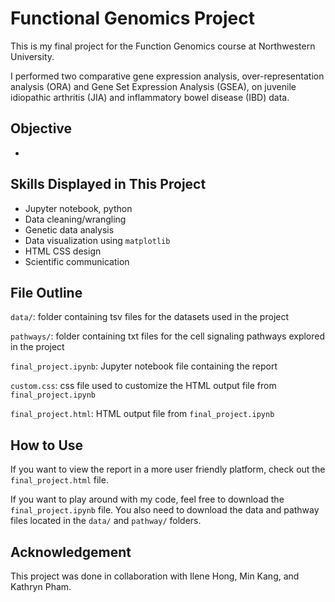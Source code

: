 # Functional Genomics Project
This is my final project for the Function Genomics course at Northwestern University. </p>
I performed two comparative gene expression analysis, over-representation analysis (ORA) and Gene Set Expression Analysis (GSEA), on juvenile idiopathic arthritis (JIA) and inflammatory bowel disease (IBD) data.

## Objective
* 

## Skills Displayed in This Project
* Jupyter notebook, python
* Data cleaning/wrangling
* Genetic data analysis
* Data visualization using `matplotlib`
* HTML CSS design
* Scientific communication 

## File Outline
`data/`: folder containing tsv files for the datasets used in the project</p>
`pathways/`: folder containing txt files for the cell signaling pathways explored in the project</p>
`final_project.ipynb`: Jupyter notebook file containing the report</p>
`custom.css`: css file used to customize the HTML output file from `final_project.ipynb`</p>
`final_project.html`: HTML output file from `final_project.ipynb`</p>


## How to Use
If you want to view the report in a more user friendly platform, check out the `final_project.html` file.</p>
If you want to play around with my code, feel free to download the `final_project.ipynb` file. You also need to download the data and pathway files located in the `data/` and `pathway/` folders. 

## Acknowledgement
This project was done in collaboration with Ilene Hong, Min Kang, and Kathryn Pham.